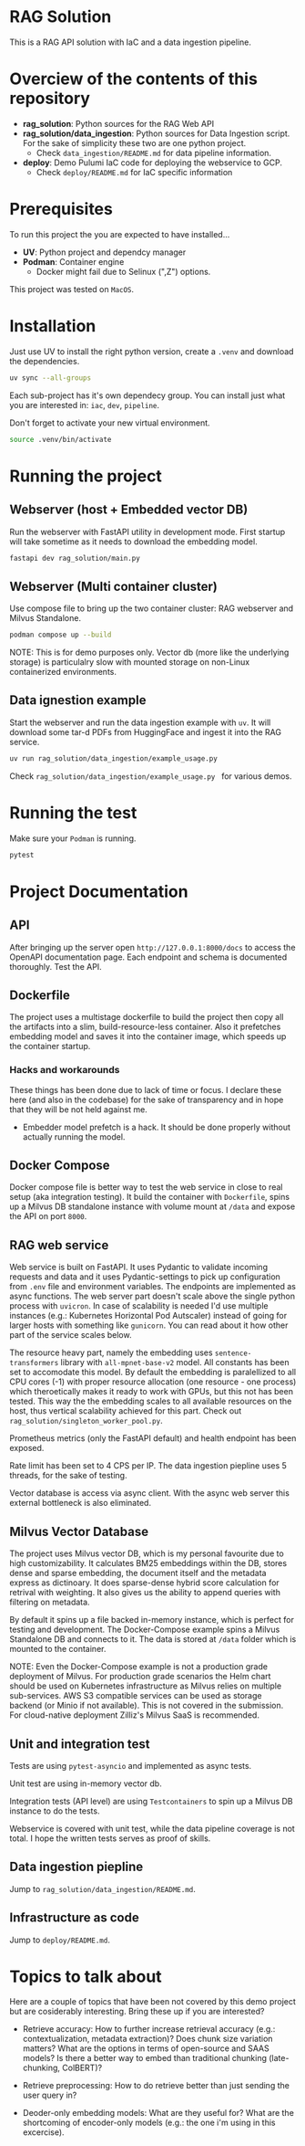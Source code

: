 # RAG Solution

This is a RAG API solution with IaC and a data ingestion pipeline.

# Overciew of the contents of this repository

* **rag_solution**: Python sources for the RAG Web API
* **rag_solution/data_ingestion**: Python sources for Data Ingestion script. For the sake of simplicity these two are one python project. 
  * Check `data_ingestion/README.md` for data pipeline information.
* **deploy**: Demo Pulumi IaC code for deploying the webservice to GCP. 
  * Check `deploy/README.md` for IaC specific information

# Prerequisites

To run this project the you are expected to have installed...

* **UV**: Python project and dependcy manager
* **Podman**: Container engine
  * Docker might fail due to Selinux (",Z") options. 

This project was tested on `MacOS`.

# Installation

Just use UV to install the right python version, create a `.venv` and download the dependencies.

```sh
uv sync --all-groups
```

Each sub-project has it's own dependecy group. You can install just what you are interested in: `iac`, `dev`, `pipeline`.

Don't forget to activate your new virtual environment.

```sh
source .venv/bin/activate
```

# Running the project

## Webserver (host + Embedded vector DB)

Run the webserver with FastAPI utility in development mode. First startup will take sometime as it needs to download the embedding model.

```sh
fastapi dev rag_solution/main.py
```

## Webserver (Multi container cluster)

Use compose file to bring up the two container cluster: RAG webserver and Milvus Standalone.

```sh
podman compose up --build
```

NOTE: This is for demo purposes only. Vector db (more like the underlying storage) is particulalry slow with mounted storage on non-Linux containerized environments.

## Data ignestion example

Start the webserver and run the data ingestion example with `uv`. It will download some tar-d PDFs from HuggingFace and ingest it into the RAG service.

```sh
uv run rag_solution/data_ingestion/example_usage.py 
```

Check `rag_solution/data_ingestion/example_usage.py ` for various demos.

# Running the test

Make sure your `Podman` is running.

```sh
pytest
```

# Project Documentation

## API

After bringing up the server open `http://127.0.0.1:8000/docs` to access the OpenAPI documentation page. Each endpoint and schema is documented thoroughly. Test the API.

## Dockerfile

The project uses a multistage dockerfile to build the project then copy all the artifacts into a slim, build-resource-less container. Also it prefetches embedding model and saves it into the container image, which speeds up the container startup. 

### Hacks and workarounds

These things has been done due to lack of time or focus. I declare these here (and also in the codebase) for the sake of transparency and in hope that they will be not held against me.

* Embedder model prefetch is a hack. It should be done properly without actually running the model.

## Docker Compose

Docker compose file is better way to test the web service in close to real setup (aka integration testing). It build the container with `Dockerfile`, spins up a Milvus DB standalone instance with volume mount at `/data` and expose the API on port `8000`.

## RAG web service

Web service is built on FastAPI. It uses Pydantic to validate incoming requests and data and it uses Pydantic-settings to pick up configuration from `.env` file and environment variables. The endpoints are implemented as async functions. The web server part doesn't scale above the single python process with `uvicron`. In case of scalability is needed I'd use multiple instances (e.g.: Kubernetes Horizontal Pod Autscaler) instead of going for larger hosts with something like `gunicorn`. You can read about it how other part of the service scales below.

The resource heavy part, namely the embedding uses `sentence-transformers` library with `all-mpnet-base-v2` model. All constants has been set to accomodate this model. By default the embedding is paralellized to all CPU cores (-1) with proper resource allocation (one resource - one process) which theroetically makes it ready to work with GPUs, but this not has been tested. This way the the embedding scales to all available resources on the host, thus vertical scalability achieved for this part. Check out `rag_solution/singleton_worker_pool.py`.

Prometheus metrics (only the FastAPI default) and health endpoint has been exposed.

Rate limit has been set to 4 CPS per IP. The data ingestion piepline uses 5 threads, for the sake of testing.

Vector database is access via async client. With the async web server this external bottleneck is also eliminated.

## Milvus Vector Database

The project uses Milvus vector DB, which is my personal favourite due to high customizability. It calculates BM25 embeddings within the DB, stores dense and sparse embedding, the document itself and the metadata express as dictinoary. It does sparse-dense hybrid score calculation for retrival with weighting. It also gives us the ability to append queries with filtering on metadata. 

By default it spins up a file backed in-memory instance, which is perfect for testing and development. The Docker-Compose example spins a Milvus Standalone DB and connects to it. The data is stored at `/data` folder which is mounted to the container.

NOTE: Even the Docker-Compose example is not a production grade deployment of Milvus. For production grade scenarios the Helm chart should be used on Kubernetes infrastructure as Milvus relies on multiple sub-services. AWS S3 compatible services can be used as storage backend (or Minio if not available). This is not covered in the submission. For cloud-native deployment Zilliz's Milvus SaaS is recommended.

## Unit and integration test

Tests are using `pytest-asyncio` and implemented as async tests. 

Unit test are using in-memory vector db.

Integration tests (API level) are using `Testcontainers` to spin up a Milvus DB instance to do the tests.

Webservice is covered with unit test, while the data pipeline coverage is not total. I hope the written tests serves as proof of skills.

## Data ingestion piepline

Jump to `rag_solution/data_ingestion/README.md`.

## Infrastructure as code 

Jump to `deploy/README.md`.


# Topics to talk about

Here are a couple of topics that have been not covered by this demo project but are cosiderably interesting. Bring these up if you are interested?

* Retrieve accuracy: How to further increase retrieval accuracy (e.g.: contextualization, metadata extraction)? Does chunk size variation matters? What are the options in terms of open-source and SAAS models? Is there a better way to embed than traditional chunking (late-chunking, ColBERT)?

* Retrieve preprocessing: How to do retrieve better than just sending the user query in?

* Deoder-only embedding models: What are they useful for? What are the shortcoming of encoder-only models (e.g.: the one i'm using in this excercise).